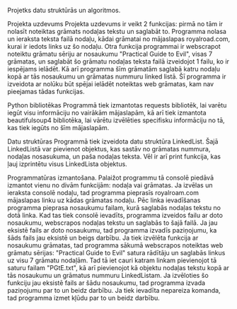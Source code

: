 Projetks datu struktūrās un algoritmos.

Projekta uzdevums
Projekta uzdevums ir veikt 2 funkcijas: pirmā no tām ir nolasīt noteiktas grāmats nodaļas tekstu un saglabāt to. Programma nolasa un ieraksta teksta failā nodaļu, kādai grāmatai no mājaslapas royalroad.com, kurai ir iedots links uz šo nodaļu. Otra funkcija programmai ir webscrapot noteiktu grāmatu sēriju ar nosaukumu "Practical Guide to Evil", visas 7 grāmatas, un saglabāt šo grāmatu nodaļas teksta failā izveidojot 1 failu, ko ir iespējams ielādēt. Kā arī programma šīm grāmatām saglabā katru nodaļu kopā ar tās nosaukumu un grāmatas nummuru linked listā.
Šī programma ir izveidota ar nolūku būt spējai ielādēt noteiktas web grāmatas, kam nav pieejamas tādas funkcijas.

Python bibliotēkas
Programmā tiek izmantotas requests bibliotēk, lai varētu iegūt visu informāciju no vairākām mājaslapām, kā arī tiek izmantota beautifulsoup4 bibliotēka, lai vārētu izvēlēties specifisku informāciju no tā, kas tiek iegūts no šīm mājaslapām.

Datu struktūras
Programmā tiek izveidota datu struktūra LinkedList. Šajā LinkedListā var pievienot objektus, kas sastāv no grāmatas nummura, nodaļas nosasukuma, un paša nodaļas teksta. Vēl ir arī print funkcija, kas ļauj izprintētu visus LinkedLista objektus.

Programmatūras izmantošana.
Palaižot programmu tā consolē piedāvā izmantot vienu no divām funkcijām: nodaļa vai grāmatas. Ja izvēlas un ieraksta consolē nodaļu, tad programma pieprasīs royalroam.com mājaslapas linku uz kādas grāmatas nodaļu. Pēc linka ievadīšanas programma pieprasa nosaukumu failam, kurā saglabās nodaļas tekstu no dotā linka. Kad tas tiek consolē ievadīts, programma izveidos failu ar doto nosaukumu, webscrapos nodaļas tekstu un saglabās to šajā failā. Ja jau eksistē fails ar doto nosaukumu, tad programma izvadīs paziņojumu, ka šāds fails jau eksistē un beigs darbību.
Ja tiek izvēlēta funkcija ar nosaukumu grāmatas, tad programma sākumā webscrapos noteiktas web grāmatu sērijas: "Practical Guide to Evil" satura rādītāju un saglabās linkus uz visu 7 grāmatu nodaļām. Tad tā iet cauri katram linkam pievienojot tā saturu failam "PGtE.txt", kā arī pievienojot kā objektu nodaļas tekstu kopā ar tās nosaukumu un grāmatus nummuru LinkedListam. Ja izvēloties šo funkciju jau eksistē fails ar šādu nosaukumu, tad programma izvada paziņojumu par to un beidz darbību.
Ja tiek ievadīta nepareiza komanda, tad programma izmet kļūdu par to un beidz darbību.